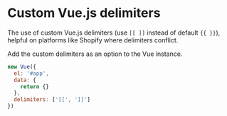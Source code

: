 # Custom Vue.js delimiters

The use of custom Vue.js delimiters (use `[[ ]]` instead of default `{{ }}`), helpful on platforms like Shopify where delimiters conflict.

Add the custom delimiters as an option to the Vue instance.
```js
new Vue({
  el: '#app',
  data: {
    return {}
  },
  delimiters: ['[[', ']]']
})
```
